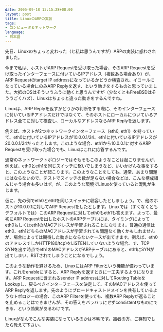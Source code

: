 ```yaml
---
date: 2005-09-18 13:15:28+00:00
layout: post
title: LinuxのARPの実装
tags:
- コンピュータ＆ネットワーク
language:
- 日本語
---
```


先日、Linuxのちょっと変わった（と私は思うんですが）ARPの実装に惑わされました。

今まで私は、ホストがARP Requestを受け取った場合、そのARP Requestを受け取ったインターフェースに付いているIPアドレス（複数ある場合あり）が、ARP Requestのtarget IP addressになっているかどうか検査され、イコールになっている場合にのみARP Replyを返す、という動きをするものと思っていました。大抵のOSはそういうふうに動くと思うんですが（少なくともFreeBSDはそううごくハズ）、Linuxはちょっと違った動きをするんですね。

Linuxは、ARP Replyを返すかどうかの判断をする際に、そのインターフェースに付いているIPアドレスだけではなくて、そのホストにローカルについているアドレス全てに対して検査し、ローカルなアドレスならARP Replyを返します。

例えば、ホストが2つネットワークインターフェース（eth0, eth1）を持っていて、eth0に付いているIPアドレスが10.0.0.1/24、eth1に付いているIPアドレスが20.0.0.1/24だったとします。このような場合、eth1から10.0.0.1に対するARP Requestを受け取った場合でも、Linuxはこれに応答するんです。

通常のネットワークトポロジーではそもそもこのようなことは起こりませんが、例えば、eth0とeth1を同じスイッチに繋いでしまうなど、いいかげんな事をすると、このようなことが起こります。このようなことをしても、通常、あまり問題にはならないので、テストでスイッチの数が足らない場合などは、こんな構成組んじゃう場合も多いはず。が、このような環境でLinuxを使っていると混乱が生じます。

仮に、先の例でeth0とeth1を同じスイッチに収容したとしましょう。で、他のホストが10.0.0.1に対してARP Requestをしたとします。Linuxでは（すくなくともデフォルトでは）このARP Requestに対してeth0もeth1も答えます。よって、最初にARP Requestを出したホストのARPテーブルには、タイミングによってeth0もしくはeth1のMACアドレスが学習されることになります。普通の通信はeth0、eth1どちらのMACアドレスが学習されても問題なく動くかもしれませんが、場合によっては期待した動きにならないケースが出てきます。例えば、eth0のアドレスでしかHTTP(80/tcp)をLISTENしていないような場合、で、TCP SYNを出す時点でeth1のMACアドレスがARPテーブルにあると、eth1にSYNが出てしまい、RSTされてしまうことになるでしょう。

このような動作を避けるため、LinuxにはARP Filterという機能が備わっています。これをenableにすると、ARP Replyを返すときに一工夫するようになります。ARP Requestに含まれるsender IP addressに対してRouting TableをLookupし、戻るべきインターフェースを決定して、そのMACアドレスを使ってARP Replyを返します。先のようにブロードキャストドメインを共有しているようなトポロジーの場合、このARP Filterを使っても、複数ARP Replyが返ることを止めることはできませんが、その答えをバラバラにせずconsistentなものにできる、という効果があるわけです。

Linuxがなんでこんな実装になっているのかは不明です。識者の方、ご存知でしたら教えて下さい。
